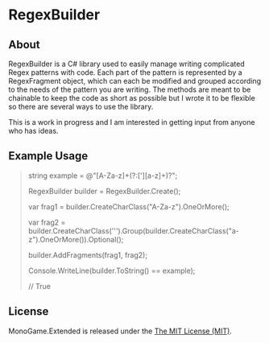 # RegexBuilder

## About

RegexBuilder is a C# library used to easily manage writing complicated Regex patterns with code. Each part of the pattern is represented by a RegexFragment object, which can each be modified and grouped according to the needs of the pattern you are writing. The methods are meant to be chainable to keep the code as short as possible but I wrote it to be flexible so there are several ways to use the library.

This is a work in progress and I am interested in getting input from anyone who has ideas.

## Example Usage

> string example =  @"[A-Za-z]+(?:['][a-z]+)?";
> 
> RegexBuilder builder = RegexBuilder.Create();
> 
> var frag1 = builder.CreateCharClass("A-Za-z").OneOrMore();
> 
> var frag2 = builder.CreateCharClass('\'').Group(builder.CreateCharClass("a-z").OneOrMore()).Optional();
>
> builder.AddFragments(frag1, frag2);
>
> Console.WriteLine(builder.ToString() == example);
>
> // True

## License

MonoGame.Extended is released under the [The MIT License (MIT)](https://github.com/craftworkgames/MonoGame.Extended/blob/master/LICENSE).

